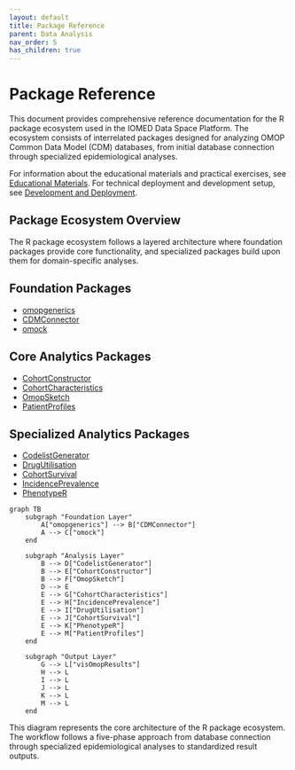 ```yaml
---
layout: default
title: Package Reference
parent: Data Analysis
nav_order: 5
has_children: true
---
```


# Package Reference

This document provides comprehensive reference documentation for the R package ecosystem used in the IOMED Data Space Platform. The ecosystem consists of interrelated packages designed for analyzing OMOP Common Data Model (CDM) databases, from initial database connection through specialized epidemiological analyses.

For information about the educational materials and practical exercises, see [Educational Materials](../../docs/educational_materials). For technical deployment and development setup, see [Development and Deployment](../../docs/development_and_deployment).

## Package Ecosystem Overview

The R package ecosystem follows a layered architecture where foundation packages provide core functionality, and specialized packages build upon them for domain-specific analyses.

## Foundation Packages
- [omopgenerics](https://darwin-eu.github.io/omopgenerics/)
- [CDMConnector](https://darwin-eu.github.io/CDMConnector/)
- [omock](https://darwin-eu.github.io/omock/)

## Core Analytics Packages
- [CohortConstructor](https://ohdsi.github.io/CohortConstructor/)
- [CohortCharacteristics](https://darwin-eu.github.io/CohortCharacteristics/)
- [OmopSketch](https://darwin-eu.github.io/OmopSketch/)
- [PatientProfiles](https://darwin-eu.github.io/PatientProfiles/)

## Specialized Analytics Packages
- [CodelistGenerator](https://darwin-eu.github.io/CodelistGenerator/)
- [DrugUtilisation](https://darwin-eu.github.io/DrugUtilisation/)
- [CohortSurvival](https://darwin-eu.github.io/CohortSurvival/)
- [IncidencePrevalence](https://darwin-eu.github.io/IncidencePrevalence/)
- [PhenotypeR](https://ohdsi.github.io/PhenotypeR/)

```mermaid
graph TB
    subgraph "Foundation Layer"
        A["omopgenerics"] --> B["CDMConnector"]
        A --> C["omock"]
    end

    subgraph "Analysis Layer"
        B --> D["CodelistGenerator"]
        B --> E["CohortConstructor"]
        B --> F["OmopSketch"]
        D --> E
        E --> G["CohortCharacteristics"]
        E --> H["IncidencePrevalence"]
        E --> I["DrugUtilisation"]
        E --> J["CohortSurvival"]
        E --> K["PhenotypeR"]
        E --> M["PatientProfiles"]
    end

    subgraph "Output Layer"
        G --> L["visOmopResults"]
        H --> L
        I --> L
        J --> L
        K --> L
        M --> L
    end
```

This diagram represents the core architecture of the R package ecosystem. The workflow follows a five-phase approach from database connection through specialized epidemiological analyses to standardized result outputs.
